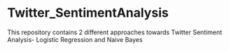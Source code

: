 # Twitter_SentimentAnalysis
This repository contains 2 different approaches towards Twitter Sentiment Analysis- Logistic Regression and Naive Bayes
